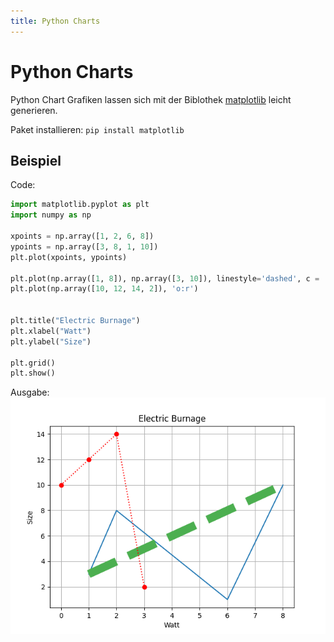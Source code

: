 ```yaml
---
title: Python Charts
---
```


# Python Charts
Python Chart Grafiken lassen sich mit der Biblothek [matplotlib](https://github.com/matplotlib/matplotlib) leicht generieren.

Paket installieren: `pip install matplotlib`

## Beispiel
Code:
```python
import matplotlib.pyplot as plt
import numpy as np

xpoints = np.array([1, 2, 6, 8])
ypoints = np.array([3, 8, 1, 10])
plt.plot(xpoints, ypoints)

plt.plot(np.array([1, 8]), np.array([3, 10]), linestyle='dashed', c = '#4CAF50', linewidth = '12')
plt.plot(np.array([10, 12, 14, 2]), 'o:r')


plt.title("Electric Burnage")
plt.xlabel("Watt")
plt.ylabel("Size")

plt.grid()
plt.show()
```

Ausgabe:
![pthon_chart_example.png](./pthon_chart_example.png)

